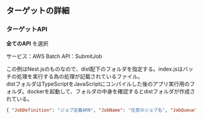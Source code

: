 ## ターゲットの詳細
### ターゲットAPI
**全てのAPI** を選択

サービス：AWS Batch
API：SubmitJob

この例はNest.jsのものなので、dist配下のフォルダを指定する。index.jsはバッチの処理を実行する為の処理が記載されているファイル。  
distフォルダはTypeScriptをJavaScriptにコンパイルした後のアプリ実行用のフォルダ。dockerを起動して、フォルダの中身を確認するとdistフォルダが作成されている。
```json
{ "JobDefinition": "ジョブ定義ARN", "JobName": "任意のジョブ名", "JobQueue": "ジョブキューARN", "Parameters": {"変数名":"値"}, "ContainerOverrides": { "Command": ["node", "./dist/フォルダパス/index.js", "Ref::変数名"] } }
```
